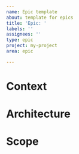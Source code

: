 ```yaml
---
name: Epic template
about: template for epics
title: 'Epic: '
labels: ''
assignees: ''
type: epic
project: my-project
area: epic

---
```


# Context
<!--
Describe the context of the epic. Where does it fit into the process? Which related features have been built already? Which will be built at a later time?
-->

# Architecture
<!--
What architectural considerations are relevant to this epic? Does this epic require significant architectural changes? What's the basic structure of what's going to be built?*
-->

# Scope
<!--
- functionality to be implemented (include a link to the design)
- refactorings
- documentation: use cases, dev documentation, user documentation
- knowledge sharing
- anything else?
-->
